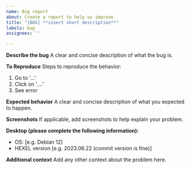 ```yaml
---
name: Bug report
about: Create a report to help us improve
title: "[BUG] **insert short description**"
labels: bug
assignees: ''

---
```


**Describe the bug**
A clear and concise description of what the bug is.

**To Reproduce**
Steps to reproduce the behavior:
1. Go to '...'
2. Click on '....'
3. See error

**Expected behavior**
A clear and concise description of what you expected to happen.

**Screenshots**
If applicable, add screenshots to help explain your problem.

**Desktop (please complete the following information):**
 - OS: [e.g. Debian 12]
 - HEXEL version [e.g. 2023.06.22 (commit version is fine)]


**Additional context**
Add any other context about the problem here.
